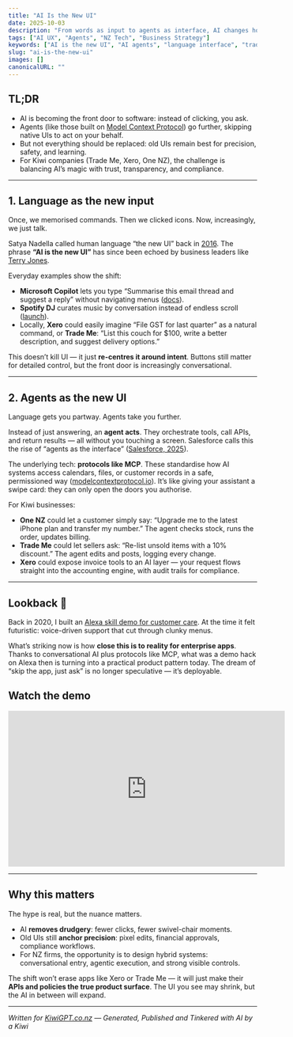 ```yaml
---
title: "AI Is the New UI"
date: 2025-10-03
description: "From words as input to agents as interface, AI changes how Kiwis work with software — but screens still matter."
tags: ["AI UX", "Agents", "NZ Tech", "Business Strategy"]
keywords: ["AI is the new UI", "AI agents", "language interface", "trademe", "xero", "one.nz"]
slug: "ai-is-the-new-ui"
images: []
canonicalURL: ""
---
```


## TL;DR
- AI is becoming the front door to software: instead of clicking, you ask.  
- Agents (like those built on [Model Context Protocol](https://www.anthropic.com/news/model-context-protocol)) go further, skipping native UIs to act on your behalf.  
- But not everything should be replaced: old UIs remain best for precision, safety, and learning.  
- For Kiwi companies (Trade Me, Xero, One NZ), the challenge is balancing AI’s magic with trust, transparency, and compliance.  

---

## 1. Language as the new input

Once, we memorised commands. Then we clicked icons. Now, increasingly, we just talk.  

Satya Nadella called human language “the new UI” back in [2016](https://news.microsoft.com/speeches/satya-nadella-and-terry-myerson-build-2016/). The phrase **“AI is the new UI”** has since been echoed by business leaders like [Terry Jones](https://www.forbes.com/sites/johnsviokla/2024/11/20/ai-is-the-new-ui-3-steps-business-leaders-must-take-now/).  

Everyday examples show the shift:  
- **Microsoft Copilot** lets you type “Summarise this email thread and suggest a reply” without navigating menus ([docs](https://learn.microsoft.com/en-us/copilot/microsoft-365/microsoft-365-copilot-overview)).  
- **Spotify DJ** curates music by conversation instead of endless scroll ([launch](https://newsroom.spotify.com/2023-02-22/spotify-debuts-a-new-ai-dj-right-in-your-pocket/)).  
- Locally, **Xero** could easily imagine “File GST for last quarter” as a natural command, or **Trade Me**: “List this couch for $100, write a better description, and suggest delivery options.”  

This doesn’t kill UI — it just **re-centres it around intent**. Buttons still matter for detailed control, but the front door is increasingly conversational.

---

## 2. Agents as the new UI

Language gets you partway. Agents take you further.  

Instead of just answering, an **agent acts**. They orchestrate tools, call APIs, and return results — all without you touching a screen. Salesforce calls this the rise of “agents as the interface” ([Salesforce, 2025](https://www.salesforce.com/news/stories/ai-agents-user-interface/)).  

The underlying tech: **protocols like MCP**. These standardise how AI systems access calendars, files, or customer records in a safe, permissioned way ([modelcontextprotocol.io](https://modelcontextprotocol.io/)). It’s like giving your assistant a swipe card: they can only open the doors you authorise.  

For Kiwi businesses:  
- **One NZ** could let a customer simply say: “Upgrade me to the latest iPhone plan and transfer my number.” The agent checks stock, runs the order, updates billing.  
- **Trade Me** could let sellers ask: “Re-list unsold items with a 10% discount.” The agent edits and posts, logging every change.  
- **Xero** could expose invoice tools to an AI layer — your request flows straight into the accounting engine, with audit trails for compliance.  

---

## Lookback 🥝

Back in 2020, I built an [Alexa skill demo for customer care](https://www.kiwigpt.co.nz/posts/alexa-skill-demo-customer-care/). At the time it felt futuristic: voice-driven support that cut through clunky menus.  

What’s striking now is how **close this is to reality for enterprise apps**. Thanks to conversational AI plus protocols like MCP, what was a demo hack on Alexa then is turning into a practical product pattern today. The dream of “skip the app, just ask” is no longer speculative — it’s deployable.  

## Watch the demo

<iframe width="560" height="315" src="https://www.youtube.com/embed/gsih5RL4pT0?si=LS-lsu41DzYz2XDb" title="Alexa Skill Demo" frameborder="0" allow="accelerometer; autoplay; clipboard-write; encrypted-media; gyroscope; picture-in-picture" allowfullscreen></iframe>

---

## Why this matters

The hype is real, but the nuance matters.  

- AI **removes drudgery**: fewer clicks, fewer swivel-chair moments.  
- Old UIs still **anchor precision**: pixel edits, financial approvals, compliance workflows.  
- For NZ firms, the opportunity is to design hybrid systems: conversational entry, agentic execution, and strong visible controls.  

The shift won’t erase apps like Xero or Trade Me — it will just make their **APIs and policies the true product surface**. The UI you see may shrink, but the AI in between will expand.  

---

*Written for [KiwiGPT.co.nz](https://kiwigpt.co.nz) — Generated, Published and Tinkered with AI by a Kiwi*